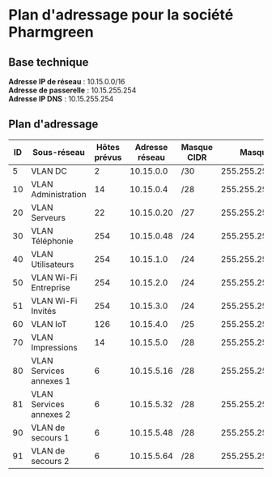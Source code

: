 # Plan d'adressage pour la société Pharmgreen

## Base technique

**Adresse IP de réseau** : 10.15.0.0/16  
**Adresse de passerelle** : 10.15.255.254  
**Adresse IP DNS** : 10.15.255.254  

## Plan d'adressage


| ID  | Sous-réseau               | Hôtes prévus | Adresse réseau | Masque CIDR | Masque            | Début plage IP  | Fin plage IP     | Adresse broadcast |
|-----|---------------------------|--------------|-----------------|-------------|-------------------|-----------------|------------------|-------------------|
| 5   | VLAN DC                   | 2            | 10.15.0.0       | /30         | 255.255.255.252   | 10.15.0.1       | 10.15.0.2        | 10.15.0.3         |
| 10  | VLAN Administration       | 14           | 10.15.0.4       | /28         | 255.255.255.240   | 10.15.0.5       | 10.15.0.18       | 10.15.0.19        |
| 20  | VLAN Serveurs             | 22           | 10.15.0.20      | /27         | 255.255.255.224   | 10.15.0.21      | 10.15.0.46       | 10.15.0.47        |
| 30  | VLAN Téléphonie           | 254          | 10.15.0.48      | /24         | 255.255.255.0     | 10.15.0.49      | 10.15.0.254      | 10.15.0.255       |
| 40  | VLAN Utilisateurs         | 254          | 10.15.1.0       | /24         | 255.255.255.0     | 10.15.1.1       | 10.15.1.254      | 10.15.1.255       |
| 50  | VLAN Wi-Fi Entreprise     | 254          | 10.15.2.0       | /24         | 255.255.255.0     | 10.15.2.1       | 10.15.2.254      | 10.15.2.255       |
| 51  | VLAN Wi-Fi Invités        | 254          | 10.15.3.0       | /24         | 255.255.255.0     | 10.15.3.1       | 10.15.3.254      | 10.15.3.255       |
| 60  | VLAN IoT                  | 126          | 10.15.4.0       | /25         | 255.255.255.128   | 10.15.4.1       | 10.15.4.126      | 10.15.4.127       |
| 70  | VLAN Impressions          | 14           | 10.15.5.0       | /28         | 255.255.255.240   | 10.15.5.1       | 10.15.5.14       | 10.15.5.15        |
| 80  | VLAN Services annexes 1   | 6            | 10.15.5.16      | /28         | 255.255.255.240   | 10.15.5.17      | 10.15.5.22       | 10.15.5.31        |
| 81  | VLAN Services annexes 2   | 6            | 10.15.5.32      | /28         | 255.255.255.240   | 10.15.5.33      | 10.15.5.38       | 10.15.5.47        |
| 90  | VLAN de secours 1         | 6            | 10.15.5.48      | /28         | 255.255.255.240   | 10.15.5.49      | 10.15.5.54       | 10.15.5.63        |
| 91  | VLAN de secours 2         | 6            | 10.15.5.64      | /28         | 255.255.255.240   | 10.15.5.65      | 10.15.5.70       | 10.15.5.79        |
